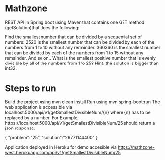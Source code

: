# Mathzone 

 REST API in Spring boot using Maven that contains one GET  method (getSolution)that does the following:
  
 Find the smallest number that can be divided by a sequential set of numbers:
	2520 is the smallest number that can be divided by each of the numbers from 1 to 10 without any remainder.
	360360 is the smallest number that can be divided by each of the numbers from 1 to 15 without any remainder.
	And so on..
	What is the smallest positive number that is evenly divisible by all of the numbers from 1 to 25? Hint: the solution is bigger than int32. 

# Steps to run
Build the project using mvn clean install
Run using mvn spring-boot:run
The web application is accessible via localhost:5000/api/v1/getSmallestDivisibleNum/{n} where {n} has to be replaced by a number. 
For Example, https://localhost:5000/api/v1/getSmallestDivisibleNum/25  should return a json response:

{
"problem":"25",
"solution":"26771144400"
}

Application deployed in Heroku for demo accesible via https://mathzone-west.herokuapp.com/api/v1/getSmallestDivisibleNum/25
